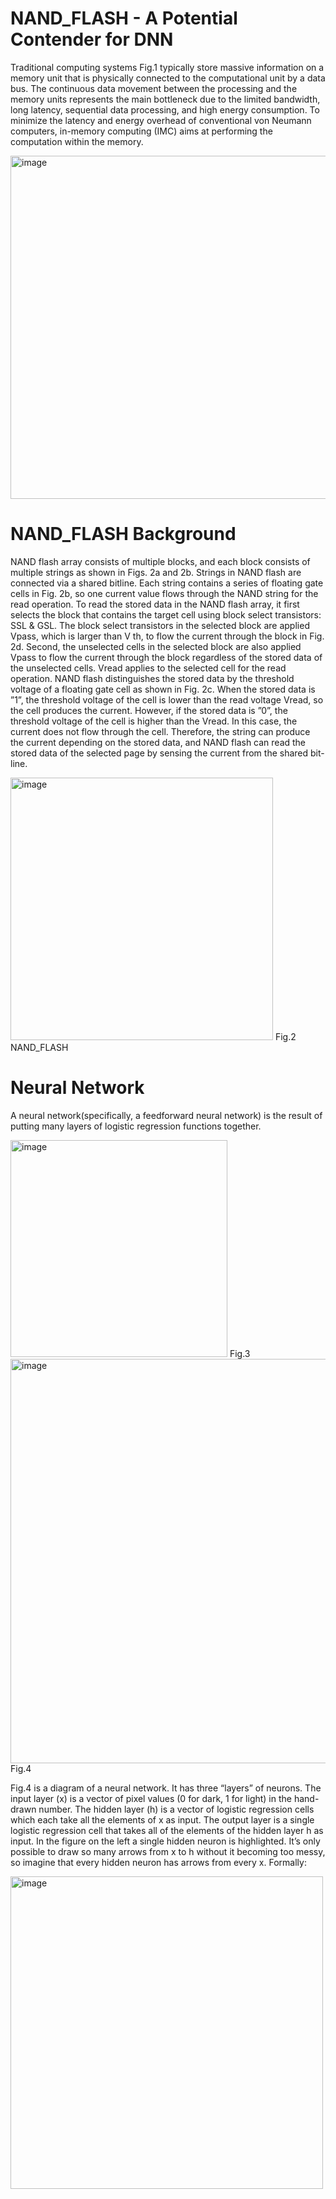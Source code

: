# NAND_FLASH - A Potential Contender for DNN
Traditional computing systems Fig.1 typically store massive information on a memory unit that is physically connected to the computational unit by a data bus. The continuous data movement between the processing and the memory units represents the main bottleneck due to the limited bandwidth, long latency, sequential data processing, and high energy consumption. To minimize the latency and energy overhead of conventional von Neumann computers, in-memory computing (IMC) aims at performing the computation within the memory.

<img width="549" alt="image" src="https://github.com/Rajat5991/NAND_FLASH-For-In-Memory-Computing/assets/154459536/09cc09e0-4196-4019-b842-506299999405">

# NAND_FLASH Background 

NAND flash array consists of multiple blocks, and each block consists of multiple strings as shown in Figs. 2a and 2b. Strings in NAND flash are connected via a shared bitline. Each string contains a series of floating gate cells in Fig. 2b, so one current value flows through the NAND string for the read operation. To read the stored data in the NAND flash array, it first selects the block that contains the target cell using block select transistors: SSL & GSL. The block select transistors in the selected block are applied Vpass, which is larger than V th, to flow the current through the block in Fig. 2d. Second, the unselected cells in the selected block are also applied Vpass to flow the current through the block regardless of the stored data of the unselected cells. Vread applies to the selected cell for the read operation. NAND flash distinguishes the stored data by the threshold voltage of a floating gate cell as shown in Fig. 2c. When the stored data is ”1”, the threshold voltage of the cell
is lower than the read voltage Vread, so the cell produces the current. However, if the stored data is ”0”, the threshold voltage of the cell is higher than the Vread. In this case, the current does not flow through the cell. Therefore, the string can produce the current depending on the stored data, and NAND flash can read the stored data of the selected page by sensing the current from the shared bit-line.

<img width="420" alt="image" src="https://github.com/Rajat5991/NAND_FLASH-For-In-Memory-Computing/assets/154459536/0a755689-cdcb-4d2c-be54-f27d6da90160">
                                                           Fig.2 NAND_FLASH

# Neural Network

A neural network(specifically, a feedforward neural network) is the result of putting many layers of logistic regression functions together.

<img width="347" alt="image" src="https://github.com/Rajat5991/NAND_FLASH-For-In-Memory-Computing/assets/154459536/65822495-f03d-4e16-8591-a7bdc4acc3b8">
                                              Fig.3 

<img width="647" alt="image" src="https://github.com/Rajat5991/NAND_FLASH-For-In-Memory-Computing/assets/154459536/2dca5bf4-5024-483e-804f-b29a1975fdda">
                                              Fig.4
                                                         
Fig.4 is a diagram of a neural network. It has three “layers” of neurons. The input layer (x) is a vector of pixel values (0 for dark, 1 for light) in the hand-drawn number. The hidden layer (h) is a vector of logistic regression cells which each take all the elements of x as input. The output layer is a single logistic regression cell that takes all of the elements of the hidden layer h as input. In the figure on the left a single hidden neuron is highlighted. It’s only possible to draw so many arrows from x to h without it becoming too messy, so imagine that every hidden neuron has arrows from every x. Formally:

<img width="500" alt="image" src="https://github.com/Rajat5991/NAND_FLASH-For-In-Memory-Computing/assets/154459536/3e554c0a-80e1-431e-94cb-9605b9e6710b">
